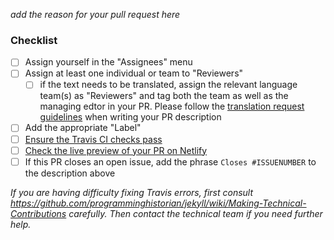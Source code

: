 *add the reason for your pull request here*

### Checklist

- [ ] Assign yourself in the "Assignees" menu
- [ ] Assign at least one individual or team to "Reviewers"
  - [ ] if the text needs to be translated, assign the relevant language team(s) as "Reviewers" and tag both the team as well as the managing edtor in your PR. Please follow the [translation request guidelines](https://github.com/programminghistorian/jekyll/wiki/Requesting-Translation-Guidelines) when writing your PR description
- [ ] Add the appropriate "Label"
- [ ] [Ensure the Travis CI checks pass](https://github.com/programminghistorian/jekyll/wiki/Making-Technical-Contributions#4-check-your-pr-status)
- [ ] [Check the live preview of your PR on Netlify](https://github.com/programminghistorian/jekyll/wiki/Making-Technical-Contributions#5-preview-how-your-pr-looks-when-built-into-html)
- [ ] If this PR closes an open issue, add the phrase `Closes #ISSUENUMBER` to the description above

*If you are having difficulty fixing Travis errors, first consult <https://github.com/programminghistorian/jekyll/wiki/Making-Technical-Contributions> carefully. Then contact the technical team if you need further help.*
